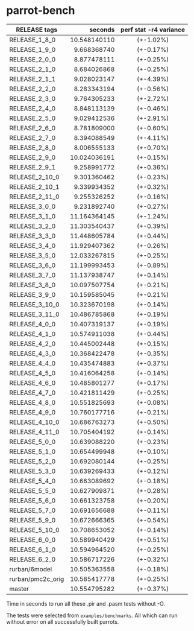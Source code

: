 parrot-bench
============

| RELEASE tags  | seconds       | perf stat -r4 variance |
|---------------|--------------:|:----------------------:|
| RELEASE_1_8_0	| 10.548140110	| (+-1.02%)	|
| RELEASE_1_9_0	|  9.668368740	| (+-0.17%)	|
| RELEASE_2_0_0	|  8.877478111	| (+-0.25%)	|
| RELEASE_2_1_0	|  8.684026868	| (+-0.25%)	|
| RELEASE_2_1_1	|  9.028023147	| (+-4.39%)	|
| RELEASE_2_2_0	|  8.283343194	| (+-0.56%)	|
| RELEASE_2_3_0	|  9.764305233	| (+-2.72%)	|
| RELEASE_2_4_0	|  8.848113139	| (+-0.46%)	|
| RELEASE_2_5_0	|  9.029412536	| (+-2.91%)	|
| RELEASE_2_6_0	|  8.781809000	| (+-0.60%)	|
| RELEASE_2_7_0	|  8.394088549	| (+-4.11%)	|
| RELEASE_2_8_0	|  8.006555133	| (+-0.70%)	|
| RELEASE_2_9_0	| 10.024036191	| (+-0.15%)	|
| RELEASE_2_9_1	|  9.258991772	| (+-0.36%)	|
| RELEASE_2_10_0|  9.301360462	| (+-0.23%)	|
| RELEASE_2_10_1|  9.339934352	| (+-0.32%)	|
| RELEASE_2_11_0|  9.255326252	| (+-0.16%)	|
| RELEASE_3_0_0	|  9.231892740	| (+-0.27%)	|
| RELEASE_3_1_0	| 11.164364145	| (+-1.24%)	|
| RELEASE_3_2_0	| 11.303540437	| (+-0.39%)	|
| RELEASE_3_3_0	| 11.448605784	| (+-0.44%)	|
| RELEASE_3_4_0	| 11.929407362	| (+-0.26%)	|
| RELEASE_3_5_0	| 12.033267815	| (+-0.25%)	|
| RELEASE_3_6_0	| 11.199993453	| (+-0.89%)	|
| RELEASE_3_7_0	| 11.137938747	| (+-0.14%)	|
| RELEASE_3_8_0	| 10.097507754	| (+-0.21%)	|
| RELEASE_3_9_0	| 10.159585045	| (+-0.21%)	|
| RELEASE_3_10_0| 10.323670198	| (+-0.14%)	|
| RELEASE_3_11_0| 10.486785868	| (+-0.19%)	|
| RELEASE_4_0_0	| 10.407319137	| (+-0.19%)	|
| RELEASE_4_1_0	| 10.574911038	| (+-0.44%)	|
| RELEASE_4_2_0	| 10.445002448	| (+-0.15%)	|
| RELEASE_4_3_0	| 10.368422478	| (+-0.35%)	|
| RELEASE_4_4_0	| 10.435474883	| (+-0.37%)	|
| RELEASE_4_5_0	| 10.416064258	| (+-0.14%)	|
| RELEASE_4_6_0	| 10.485801277	| (+-0.17%)	|
| RELEASE_4_7_0	| 10.421811429	| (+-0.25%)	|
| RELEASE_4_8_0	| 10.551825693	| (+-0.08%)	|
| RELEASE_4_9_0	| 10.760177716	| (+-0.21%)	|
| RELEASE_4_10_0| 10.686763273	| (+-0.50%)	|
| RELEASE_4_11_0| 10.705404192	| (+-0.14%)	|
| RELEASE_5_0_0	| 10.639088220	| (+-0.23%)	|
| RELEASE_5_1_0	| 10.654499948	| (+-0.10%)	|
| RELEASE_5_2_0	| 10.692080144	| (+-0.25%)	|
| RELEASE_5_3_0	| 10.639269433	| (+-0.12%)	|
| RELEASE_5_4_0	| 10.663089692	| (+-0.18%)	|
| RELEASE_5_5_0	| 10.627909871	| (+-0.28%)	|
| RELEASE_5_6_0	| 10.661323758	| (+-0.20%)	|
| RELEASE_5_7_0	| 10.691656688	| (+-0.11%)	|
| RELEASE_5_9_0	| 10.672666365	| (+-0.54%)	|
| RELEASE_5_10_0| 10.708653052	| (+-0.14%)	|
| RELEASE_6_0_0	| 10.589940429	| (+-0.51%)	|
| RELEASE_6_1_0	| 10.594964520	| (+-0.25%)	|
| RELEASE_6_2_0	| 10.586717226	| (+-0.32%)	|
| rurban/6model	| 10.505363558	| (+-0.18%)	|
| rurban/pmc2c_orig| 10.585417778	| (+-0.25%)	|
| master		| 10.554795282	| (+-0.37%)	|

Time in seconds to run all these .pir and .pasm tests without -O.

The tests were selected from `examples/benchmarks`. All which can run
without error on all successfully built parrots.
